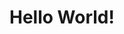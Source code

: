 <!DOCTYPE html>
<html>
<head>
<title>StuffDuff - Home</title>
</head>
<body>
<h1>Hello World!</h1>
</body>
</html>

